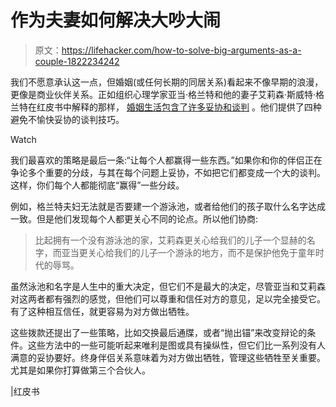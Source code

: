 # 作为夫妻如何解决大吵大闹

> 原文：<https://lifehacker.com/how-to-solve-big-arguments-as-a-couple-1822234242>

我们不愿意承认这一点，但婚姻(或任何长期的同居关系)看起来不像早期的浪漫，更像是商业伙伴关系。正如组织心理学家亚当·格兰特和他的妻子艾莉森·斯威特·格兰特在红皮书中解释的那样， [婚姻生活包含了许多妥协和谈判](http://www.redbookmag.com/love-sex/relationships/a14416124/how-to-negotiate-in-a-relationship/) 。他们提供了四种避免不愉快妥协的谈判技巧。

Watch

我们最喜欢的策略是最后一条:“让每个人都赢得一些东西。”如果你和你的伴侣正在争论多个重要的分歧，与其在每个问题上妥协，不如把它们都变成一个大的谈判。这样，你们每个人都能彻底“赢得”一些分歧。

例如，格兰特夫妇无法就是否要建一个游泳池，或者给他们的孩子取什么名字达成一致。但是他们发现每个人都更关心不同的论点。所以他们协商:

> 比起拥有一个没有游泳池的家，艾莉森更关心给我们的儿子一个显赫的名字，而亚当更关心给我们的儿子一个游泳的地方，而不是保护他免于童年时代的辱骂。

虽然泳池和名字是人生中的重大决定，但它们不是最大的决定，尽管亚当和艾莉森对这两者都有强烈的感觉，但他们可以尊重和信任对方的意见，足以完全接受它。有了这种相互信任，就更容易为对方做出牺牲。

这些拨款还提出了一些策略，比如交换最后通牒，或者“抛出锚”来改变辩论的条件。这些方法中的一些可能听起来唯利是图或具有操纵性，但它们比一系列没有人满意的妥协要好。终身伴侣关系意味着为对方做出牺牲，管理这些牺牲至关重要。尤其是如果你打算做第三个合伙人。

|红皮书